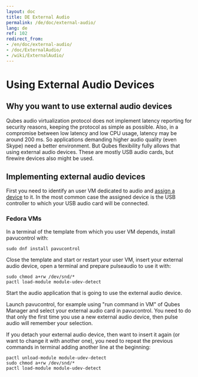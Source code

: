 ```yaml
---
layout: doc
title: DE External Audio
permalink: /de/doc/external-audio/
lang: de
ref: 102
redirect_from:
- /en/doc/external-audio/
- /doc/ExternalAudio/
- /wiki/ExternalAudio/
---
```


Using External Audio Devices
============================

Why you want to use external audio devices
------------------------------------------

Qubes audio virtualization protocol does not implement latency reporting for security reasons, keeping the protocol as simple as possible.
Also, in a compromise between low latency and low CPU usage, latency may be around 200 ms.
So applications demanding higher audio quality (even Skype) need a better environment.
But Qubes flexibility fully allows that using external audio devices. 
These are mostly USB audio cards, but firewire devices also might be used.

Implementing external audio devices
-----------------------------------

First you need to identify an user VM dedicated to audio and [assign a device](/doc/AssigningDevices) to it.
In the most common case the assigned device is the USB controller to which your USB audio card will be connected.

### Fedora VMs

In a terminal of the template from which you user VM depends, install pavucontrol with:

~~~
sudo dnf install pavucontrol
~~~

Close the template and start or restart your user VM, insert your external audio device, open a terminal and prepare pulseaudio to use it with:

~~~
sudo chmod a+rw /dev/snd/*
pactl load-module module-udev-detect
~~~

Start the audio application that is going to use the external audio device.

Launch pavucontrol, for example using "run command in VM" of Qubes Manager and select your external audio card in pavucontrol.
You need to do that only the first time you use a new external audio device, then pulse audio will remember your selection.

If you detach your external audio device, then want to insert it again (or want to change it with another one), you need to repeat the previous commands in terminal adding another line at the beginning:

~~~
pactl unload-module module-udev-detect
sudo chmod a+rw /dev/snd/*
pactl load-module module-udev-detect
~~~
